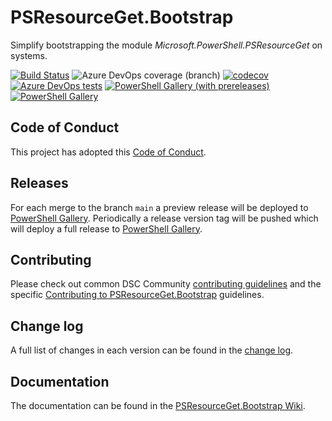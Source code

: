 # PSResourceGet.Bootstrap

Simplify bootstrapping the module _Microsoft.PowerShell.PSResourceGet_ on systems.

[![Build Status](https://dev.azure.com/viscalyx/PSResourceGet.Bootstrap/_apis/build/status/viscalyx.PSResourceGet.Bootstrap?branchName=main)](https://dev.azure.com/viscalyx/PSResourceGet.Bootstrap/_build/latest?definitionId=32&branchName=main)
![Azure DevOps coverage (branch)](https://img.shields.io/azure-devops/coverage/viscalyx/PSResourceGet.Bootstrap/32/main)
[![codecov](https://codecov.io/gh/viscalyx/PSResourceGet.Bootstrap/branch/main/graph/badge.svg)](https://codecov.io/gh/viscalyx/PSResourceGet.Bootstrap)
[![Azure DevOps tests](https://img.shields.io/azure-devops/tests/viscalyx/PSResourceGet.Bootstrap/32/main)](https://dsccommunity.visualstudio.com/PSResourceGet.Bootstrap/_test/analytics?definitionId=32&contextType=build)
[![PowerShell Gallery (with prereleases)](https://img.shields.io/powershellgallery/vpre/PSResourceGet.Bootstrap?label=PSResourceGet.Bootstrap%20Preview)](https://www.powershellgallery.com/packages/PSResourceGet.Bootstrap/)
[![PowerShell Gallery](https://img.shields.io/powershellgallery/v/PSResourceGet.Bootstrap?label=PSResourceGet.Bootstrap)](https://www.powershellgallery.com/packages/PSResourceGet.Bootstrap/)

## Code of Conduct

This project has adopted this [Code of Conduct](CODE_OF_CONDUCT.md).

## Releases

For each merge to the branch `main` a preview release will be
deployed to [PowerShell Gallery](https://www.powershellgallery.com/).
Periodically a release version tag will be pushed which will deploy a
full release to [PowerShell Gallery](https://www.powershellgallery.com/).

## Contributing

Please check out common DSC Community [contributing guidelines](https://dsccommunity.org/guidelines/contributing)
and the specific [Contributing to PSResourceGet.Bootstrap](https://github.com/viscalyx/PSResourceGet.Bootstrap/blob/main/CONTRIBUTING.md)
guidelines.

## Change log

A full list of changes in each version can be found in the [change log](CHANGELOG.md).

## Documentation

The documentation can be found in the [PSResourceGet.Bootstrap Wiki](https://github.com/viscalyx/PSResourceGet.Bootstrap/wiki).

